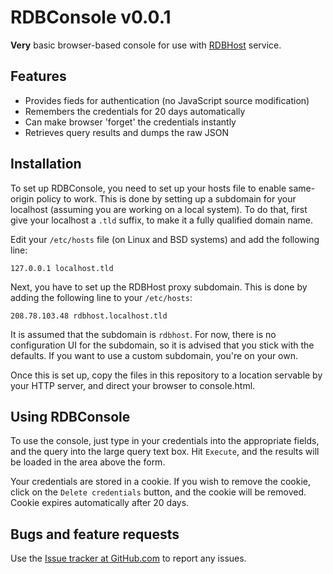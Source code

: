 RDBConsole v0.0.1
=================

__Very__ basic browser-based console for use with 
[RDBHost](http://www.rdbhost.com/) service.

Features
--------

* Provides fieds for authentication (no JavaScript source modification)
* Remembers the credentials for 20 days automatically
* Can make browser 'forget' the credentials instantly
* Retrieves query results and dumps the raw JSON

Installation
------------

To set up RDBConsole, you need to set up your hosts file to enable same-origin 
policy to work. This is done by setting up a subdomain for your localhost 
(assuming you are working on a local system). To do that, first give your
localhost a ``.tld`` suffix, to make it a fully qualified domain name.

Edit your ``/etc/hosts`` file (on Linux and BSD systems) and add the following
line:

    127.0.0.1 localhost.tld
    
Next, you have to set up the RDBHost proxy subdomain. This is done by adding
the following line to your ``/etc/hosts``:

    208.78.103.48 rdbhost.localhost.tld
    
It is assumed that the subdomain is ``rdbhost``. For now, there is no 
configuration UI for the subdomain, so it is advised that you stick with the
defaults. If you want to use a custom subdomain, you're on your own.

Once this is set up, copy the files in this repository to a location servable
by your HTTP server, and direct your browser to console.html.

Using RDBConsole
----------------

To use the console, just type in your credentials into the appropriate fields,
and the query into the large query text box. Hit ``Execute``, and the results 
will be loaded in the area above the form.

Your credentials are stored in a cookie. If you wish to remove the cookie,
click on the ``Delete credentials`` button, and the cookie will be removed. 
Cookie expires automatically after 20 days.

Bugs and feature requests
-------------------------

Use the [Issue tracker at GitHub.com](http://github.com/foxbunny/RDBConsole/issues)
to report any issues.
